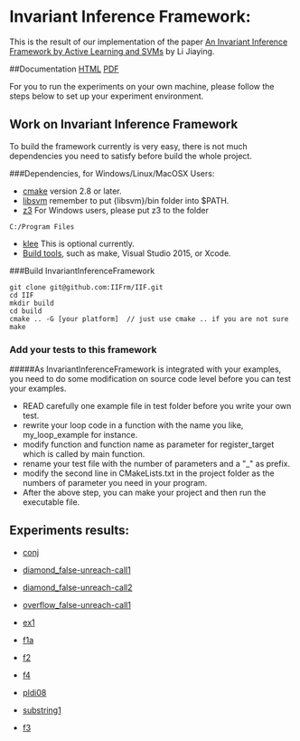 # Invariant Inference Framework:

This is the result of our implementation of the paper [An Invariant Inference Framework by
Active Learning and SVMs](http://iifrm.github.io/PDF/AnInvariantInferenceFrameworkbyActiveLearningandSVMs.pdf) by Li Jiaying.

##Documentation
[HTML](http://iifrm.github.io/doc/html/index.html)
[PDF](http://iifrm.github.io/doc/latex/refman.pdf)


For you to run the experiments on your own machine, please follow the steps below to set up your experiment environment.

## Work on Invariant Inference Framework
To build the framework currently is very easy,
there is not much dependencies you need to satisfy before build the whole project.

###Dependencies, for Windows/Linux/MacOSX Users:
* [cmake](https://cmake.org/) version 2.8 or later.
* [libsvm](https://www.csie.ntu.edu.tw/~cjlin/libsvm/) remember to put {libsvm}/bin folder into $PATH.
* [z3](https://github.com/Z3Prover/z3) For Windows users, please put z3 to the folder
```
C:/Program Files
```
* [klee](https://klee.github.io/) This is optional currently.
* [Build tools](), such as make, Visual Studio 2015, or Xcode.


###Build InvariantInferenceFramework
```
git clone git@github.com:IIFrm/IIF.git
cd IIF
mkdir build
cd build
cmake .. -G [your platform]  // just use cmake .. if you are not sure
make
```



### Add your tests to this framework
#####As InvariantInferenceFramework is integrated with your examples, you need to do some modification on source code level before you can test your examples.
* READ carefully one example file in test folder before you write your own test.
* rewrite your loop code in a function with the name you like, my\_loop\_example for instance.
* modify function and function name as parameter for register\_target which is called by main function.
* rename your test file with the number of parameters and a "\_" as prefix. 
* modify the second line in CMakeLists.txt in the project folder as the numbers of parameter you need in your program.
* After the above step, you can make your project and then run the executable file.


<!--#Optional dependencies:

#* [libdwarf](http://pkgs.fedoraproject.org/repo/pkgs/libdwarf/) for C programs

#	**NOTE**: If you have difficulty in installing libdwarf, the following page may help you. 
#	[building hhvm dependencies]
#	(https://community.webfaction.com/questions/18567/building-hhvm-dependencies-libdwarf-not-finding-libelf)
#	```
#	wget 'http://www.prevanders.net/libdwarf-20140413.tar.gz'
#	tar -xzf libdwarf-20140413.tar.gz
#	cd dwarf-20140413/libdwarf
#	export CPPFLAGS="-I$HOME/include $CPPFLAGS"
#	export LDFLAGS="-L$HOME/lib $LDFLAGS"
#	./configure --prefix=$HOME
#	make
#	cp ./dwarf.h $HOME/include
#	cp ./libdwarf.h $HOME/include
#	cp ./libdwarf.a $HOME/lib
#	```
-->

## Experiments results:
* [conj](http://iifrm.github.io/results/conj.html)
* [diamond_false-unreach-call1](http://iifrm.github.io/results/diamond_false-unreach-call1.html)
* [diamond_false-unreach-call2](http://iifrm.github.io/results/diamond_false-unreach-call2.html)
* [overflow_false-unreach-call1](http://iifrm.github.io/results/overflow_false-unreach-call1.html)


* [ex1](http://iifrm.github.io/results/ex1.html)
* [f1a](http://iifrm.github.io/results/f1a.html)
* [f2](http://iifrm.github.io/results/f2.html)
* [f4](http://iifrm.github.io/results/f4.html)
* [pldi08](http://iifrm.github.io/results/pldi08.html)
* [substring1](http://iifrm.github.io/results/substring1.html)

* [f3](http://iifrm.github.io/results/f3.html)